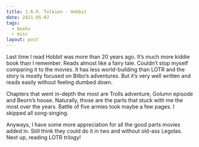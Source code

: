 ```yaml
---
title: J.R.R. Tolkien - Hobbit
date: 2021-05-07
tags:
  - books
  - misc
layout: post
---
```


Last time I read Hobbit was more than 20 years ago. It’s much more kiddie book than I remember. Reads almost like a fairy tale. Couldn’t stop myself comparing it to the movies. It has less world-building than LOTR and the story is mostly focused on Bilbo’s adventures. But it’s very well written and reads easily without feeling dumbed down.

Chapters that went in-depth the most are Trolls adventure, Golumn episode and Beorn’s house. Naturally, those are the parts that stuck with me the most over the years. Battle of five armies took maybe a few pages. I skipped all song-singing.

Anyways, I have some more appreciation for all the good parts movies added in. Still think they could do it in two and without old-ass Legolas. Next up, reading LOTR trilogy!
